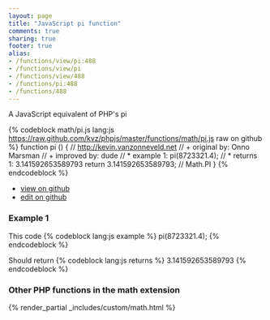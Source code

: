 ```yaml
---
layout: page
title: "JavaScript pi function"
comments: true
sharing: true
footer: true
alias:
- /functions/view/pi:488
- /functions/view/pi
- /functions/view/488
- /functions/pi:488
- /functions/488
---
```

<!-- Generated by Rakefile:build -->
A JavaScript equivalent of PHP's pi

{% codeblock math/pi.js lang:js https://raw.github.com/kvz/phpjs/master/functions/math/pi.js raw on github %}
function pi () {
  // http://kevin.vanzonneveld.net
  // +   original by: Onno Marsman
  // +   improved by: dude
  // *     example 1: pi(8723321.4);
  // *     returns 1: 3.141592653589793
  return 3.141592653589793; // Math.PI
}
{% endcodeblock %}

 - [view on github](https://github.com/kvz/phpjs/blob/master/functions/math/pi.js)
 - [edit on github](https://github.com/kvz/phpjs/edit/master/functions/math/pi.js)

### Example 1
This code
{% codeblock lang:js example %}
pi(8723321.4);
{% endcodeblock %}

Should return
{% codeblock lang:js returns %}
3.141592653589793
{% endcodeblock %}


### Other PHP functions in the math extension
{% render_partial _includes/custom/math.html %}
